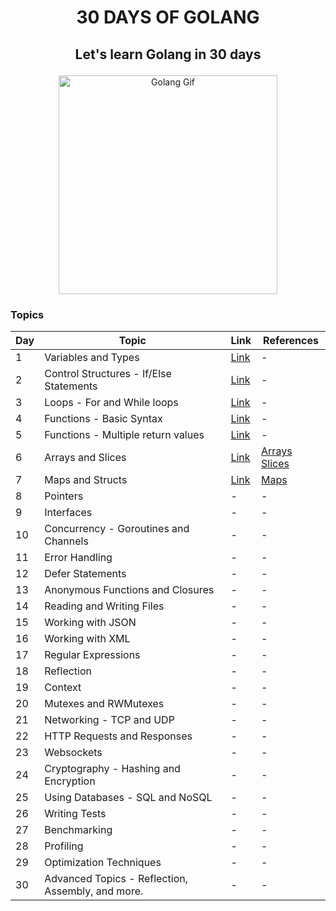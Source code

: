 # <p align="center">30 DAYS OF GOLANG</p>

## <p align="center"> Let's learn Golang in 30 days</p>

<p align="center">
<img src="https://i.pinimg.com/originals/bc/75/22/bc75225ef044d29d1f2d1c051d9b8063.gif" alt="Golang Gif" align="center" width="350"/>
</p>

### Topics

| Day | Topic | Link | References |
| --- | --- | --- | --- |
| 1 | Variables and Types | [Link](./day-1_variables_and_types/main.go) | - |
| 2 | Control Structures - If/Else Statements | [Link](./day-2_control_structures/main.go) | - |
| 3 | Loops - For and While loops | [Link](day-3_loops_for_while/main.go) | - |
| 4 | Functions - Basic Syntax | [Link](day-4_functions_basic_syntax/main.go) | - |
| 5 | Functions - Multiple return values | [Link](day-5_functions_multiple_return_values/main.go) | - |
| 6 | Arrays and Slices | [Link](day-6_arrays_slices/main.go) | [Arrays](https://go.dev/doc/effective_go#arrays) [Slices](https://go.dev/blog/slices-intro) |
| 7 | Maps and Structs | [Link](day7_maps_structs/main.go) | [Maps](https://go.dev/doc/effective_go#maps) |
| 8 | Pointers | - | - |
| 9 | Interfaces | - | - |
| 10 | Concurrency - Goroutines and Channels | - | - |
| 11 | Error Handling | - | - |
| 12 | Defer Statements | - | - |
| 13 | Anonymous Functions and Closures | - | - |
| 14 | Reading and Writing Files | - | - |
| 15 | Working with JSON | - | - |
| 16 | Working with XML | - | - |
| 17 | Regular Expressions | - | - |
| 18 | Reflection | - | - |
| 19 | Context | - | - |
| 20 | Mutexes and RWMutexes | - | - |
| 21 | Networking - TCP and UDP | - | - |
| 22 | HTTP Requests and Responses | - | - |
| 23 | Websockets | - | - |
| 24 | Cryptography - Hashing and Encryption | - | - |
| 25 | Using Databases - SQL and NoSQL | - | - |
| 26 | Writing Tests | - | - |
| 27 | Benchmarking | - | - |
| 28 | Profiling | - | - |
| 29 | Optimization Techniques | - | - |
| 30 | Advanced Topics - Reflection, Assembly, and more. | - | - |
